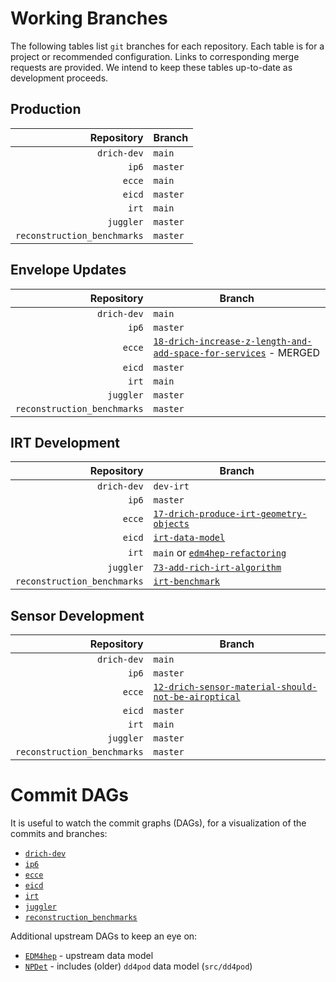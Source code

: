 # Working Branches

The following tables list `git` branches for each repository. Each table is for a 
project or recommended configuration. Links to corresponding merge requests are provided.
We intend to keep these tables up-to-date as development proceeds.

## Production
| Repository                  | Branch   |
| --:                         | ---      |
| `drich-dev`                 | `main`   |
| `ip6`                       | `master` |
| `ecce`                      | `main`   |
| `eicd`                      | `master` |
| `irt`                       | `main`   |
| `juggler`                   | `master` |
| `reconstruction_benchmarks` | `master` |

## Envelope Updates
| Repository                  | Branch                                                                                                                                |
| --:                         | ---                                                                                                                                   |
| `drich-dev`                 | `main`                                                                                                                                |
| `ip6`                       | `master`                                                                                                                              |
| `ecce`                      | [`18-drich-increase-z-length-and-add-space-for-services`](https://eicweb.phy.anl.gov/EIC/detectors/ecce/-/merge_requests/33) - MERGED |
| `eicd`                      | `master`                                                                                                                              |
| `irt`                       | `main`                                                                                                                                |
| `juggler`                   | `master`                                                                                                                              |
| `reconstruction_benchmarks` | `master`                                                                                                                              |

## IRT Development
| Repository                  | Branch                                                                                                       |
| --:                         | ---                                                                                                          |
| `drich-dev`                 | `dev-irt`                                                                                                    |
| `ip6`                       | `master`                                                                                                     |
| `ecce`                      | [`17-drich-produce-irt-geometry-objects`](https://eicweb.phy.anl.gov/EIC/detectors/ecce/-/merge_requests/31) |
| `eicd`                      | [`irt-data-model`](https://eicweb.phy.anl.gov/EIC/eicd/-/merge_requests/70)                                  |
| `irt`                       | `main` or [`edm4hep-refactoring`](https://eicweb.phy.anl.gov/EIC/irt/-/merge_requests/10)                    |
| `juggler`                   | [`73-add-rich-irt-algorithm`](https://eicweb.phy.anl.gov/EIC/juggler/-/merge_requests/377)                   |
| `reconstruction_benchmarks` | [`irt-benchmark`](https://eicweb.phy.anl.gov/EIC/benchmarks/reconstruction_benchmarks/-/merge_requests/222)  |

## Sensor Development
| Repository                  | Branch                                                                                                                   |
| --:                         | ---                                                                                                                      |
| `drich-dev`                 | `main`                                                                                                                   |
| `ip6`                       | `master`                                                                                                                 |
| `ecce`                      | [`12-drich-sensor-material-should-not-be-airoptical`](https://eicweb.phy.anl.gov/EIC/detectors/ecce/-/merge_requests/28) |
| `eicd`                      | `master`                                                                                                                 |
| `irt`                       | `main`                                                                                                                   |
| `juggler`                   | `master`                                                                                                                 |
| `reconstruction_benchmarks` | `master`                                                                                                                 |


# Commit DAGs
It is useful to watch the commit graphs (DAGs), for a visualization of the commits and branches:
- [`drich-dev`](https://github.com/c-dilks/drich-dev/network)
- [`ip6`](https://eicweb.phy.anl.gov/EIC/detectors/ip6/-/network/master)
- [`ecce`](https://eicweb.phy.anl.gov/EIC/detectors/ecce/-/network/main)
- [`eicd`](https://eicweb.phy.anl.gov/EIC/eicd/-/network/master)
- [`irt`](https://eicweb.phy.anl.gov/EIC/irt/-/network/main)
- [`juggler`](https://eicweb.phy.anl.gov/EIC/juggler/-/network/master)
- [`reconstruction_benchmarks`](https://eicweb.phy.anl.gov/EIC/benchmarks/reconstruction_benchmarks/-/network/master)

Additional upstream DAGs to keep an eye on:
- [`EDM4hep`](https://github.com/key4hep/EDM4hep/network) - upstream data model
- [`NPDet`](https://eicweb.phy.anl.gov/EIC/NPDet/-/network/master) - includes (older) `dd4pod` data model (`src/dd4pod`)
